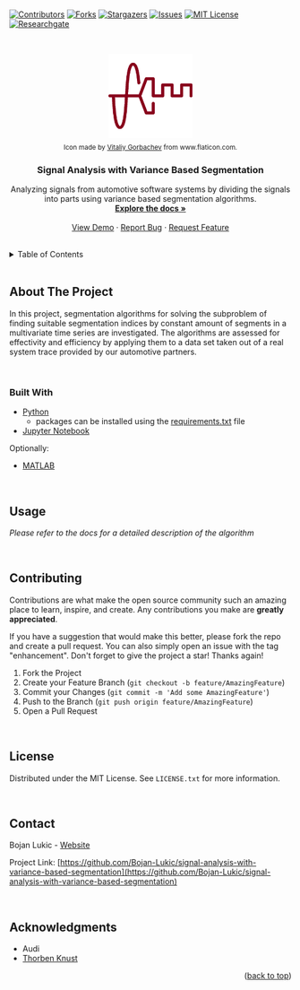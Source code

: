 <div id="top"></div>

<br />

<!-- PROJECT SHIELDS -->
<!--
*** I'm using markdown "reference style" links for readability.
*** Reference links are enclosed in brackets [ ] instead of parentheses ( ).
*** See the bottom of this document for the declaration of the reference variables
*** for contributors-url, forks-url, etc. This is an optional, concise syntax you may use.
*** https://www.markdownguide.org/basic-syntax/#reference-style-links
-->
[![Contributors][contributors-shield]][contributors-url]
[![Forks][forks-shield]][forks-url]
[![Stargazers][stars-shield]][stars-url]
[![Issues][issues-shield]][issues-url]
[![MIT License][license-shield]][license-url]
[![Researchgate][researchgate-shield]][researchgate-url]



<!-- PROJECT LOGO -->
<br />
<div align="center">
  <figure>
    <a href="https://github.com/Bojan-Lukic/signal-analysis-with-variance-based-segmentation">
      <img src="res/logo.png" alt="Logo" width="150" height="150">
    </a><br />
    <figcaption><sub>Icon made by <a href="https://www.flaticon.com/authors/vitaly-gorbachev">Vitaliy Gorbachev</a> from www.flaticon.com.</sub></figcaption>
  </figure>

<h3 align="center">Signal Analysis with Variance Based Segmentation</h3>

  <p align="center">
    Analyzing signals from automotive software systems by dividing the signals into parts using variance based segmentation algorithms.
    <br />
    <a href="https://github.com/Bojan-Lukic/signal-analysis-with-variance-based-segmentation/tree/main/doc"><strong>Explore the docs »</strong></a>
    <br />
    <br />
    <a href="https://github.com/Bojan-Lukic/signal-analysis-with-variance-based-segmentation/tree/main/src">View Demo</a>
    ·
    <a href="https://github.com/Bojan-Lukic/signal-analysis-with-variance-based-segmentation/issues">Report Bug</a>
    ·
    <a href="https://github.com/Bojan-Lukic/signal-analysis-with-variance-based-segmentation/issues">Request Feature</a>
  </p>
</div>

<br />



<!-- TABLE OF CONTENTS -->
<details>
  <summary>Table of Contents</summary>
  <ol>
    <li>
      <a href="#about-the-project">About The Project</a>
      <ul>
        <li><a href="#built-with">Built With</a></li>
      </ul>
    </li>
    <!-- <li>
      <a href="#getting-started">Getting Started</a>
      <ul>
        <li><a href="#prerequisites">Prerequisites</a></li>
        <li><a href="#installation">Installation</a></li>
      </ul>
    </li> -->
    <li><a href="#usage">Usage</a></li>
    <!-- <li><a href="#roadmap">Roadmap</a></li> -->
    <li><a href="#contributing">Contributing</a></li>
    <li><a href="#license">License</a></li>
    <li><a href="#contact">Contact</a></li>
    <li><a href="#acknowledgments">Acknowledgments</a></li>
  </ol>
</details>

<br />



<!-- ABOUT THE PROJECT -->
## About The Project

In this project, segmentation algorithms for solving the subproblem of finding suitable segmentation indices by constant amount of segments in a multivariate time series are investigated. The algorithms are assessed for effectivity and efficiency by applying them to a data set taken out of a real system trace provided by our automotive partners.

<br />


### Built With

* [Python](https://www.python.org/)
  * packages can be installed using the [requirements.txt](https://github.com/Bojan-Lukic/lstm-multivariate-time-series-prediction/blob/master/requirements.txt) file
* [Jupyter Notebook](https://jupyter.org/)

Optionally:

* [MATLAB](https://www.mathworks.com/products/matlab.html)

<br />


<!-- GETTING STARTED -->
<!--
## Getting Started

This is an example of how you may give instructions on setting up your project locally.
To get a local copy up and running follow these simple example steps.

### Prerequisites

This is an example of how to list things you need to use the software and how to install them.
* npm
  ```sh
  npm install npm@latest -g
  ```

### Installation

1. Get a free API Key at [https://example.com](https://example.com)
2. Clone the repo
   ```sh
   git clone https://github.com/github_username/repo_name.git
   ```
3. Install NPM packages
   ```sh
   npm install
   ```
4. Enter your API in `config.js`
   ```js
   const API_KEY = 'ENTER YOUR API';
   ```

<br />
-->



<!-- USAGE EXAMPLES -->
## Usage

_Please refer to the docs for a detailed description of the algorithm_

<br />



<!-- ROADMAP -->
<!--
## Roadmap

- [] Feature 1
- [] Feature 2
- [] Feature 3
    - [] Nested Feature

See the [open issues](https://github.com/github_username/repo_name/issues) for a full list of proposed features (and known issues).

<br />
-->



<!-- CONTRIBUTING -->
## Contributing

Contributions are what make the open source community such an amazing place to learn, inspire, and create. Any contributions you make are **greatly appreciated**.

If you have a suggestion that would make this better, please fork the repo and create a pull request. You can also simply open an issue with the tag "enhancement".
Don't forget to give the project a star! Thanks again!

1. Fork the Project
2. Create your Feature Branch (`git checkout -b feature/AmazingFeature`)
3. Commit your Changes (`git commit -m 'Add some AmazingFeature'`)
4. Push to the Branch (`git push origin feature/AmazingFeature`)
5. Open a Pull Request

<br />



<!-- LICENSE -->
## License

Distributed under the MIT License. See `LICENSE.txt` for more information.

<br />



<!-- CONTACT -->
## Contact

Bojan Lukic - [Website](https://www.bojanlukic.com/)

Project Link: [https://github.com/Bojan-Lukic/signal-analysis-with-variance-based-segmentation](https://github.com/Bojan-Lukic/signal-analysis-with-variance-based-segmentation)

<br />



<!-- ACKNOWLEDGMENTS -->
## Acknowledgments

* Audi
* [Thorben Knust](https://www.xing.com/profile/Thorben_Knust4)

<p align="right">(<a href="#top">back to top</a>)</p>



<!-- MARKDOWN LINKS & IMAGES -->
<!-- https://www.markdownguide.org/basic-syntax/#reference-style-links -->
[contributors-shield]: https://img.shields.io/github/contributors/Bojan-Lukic/signal-analysis-with-variance-based-segmentation.svg?style=for-the-badge
[contributors-url]: https://github.com/Bojan-Lukic/signal-analysis-with-variance-based-segmentation/graphs/contributors
[forks-shield]: https://img.shields.io/github/forks/Bojan-Lukic/signal-analysis-with-variance-based-segmentation.svg?style=for-the-badge
[forks-url]: https://github.com/Bojan-Lukic/signal-analysis-with-variance-based-segmentation/network/members
[stars-shield]: https://img.shields.io/github/stars/Bojan-Lukic/signal-analysis-with-variance-based-segmentation.svg?style=for-the-badge
[stars-url]: https://github.com/Bojan-Lukic/signal-analysis-with-variance-based-segmentation/stargazers
[issues-shield]: https://img.shields.io/github/issues/Bojan-Lukic/signal-analysis-with-variance-based-segmentation.svg?style=for-the-badge
[issues-url]: https://github.com/Bojan-Lukic/signal-analysis-with-variance-based-segmentation/issues
[license-shield]: https://img.shields.io/github/license/Bojan-Lukic/signal-analysis-with-variance-based-segmentation.svg?style=for-the-badge
[license-url]: https://github.com/Bojan-Lukic/signal-analysis-with-variance-based-segmentation/blob/master/LICENSE.txt
[researchgate-shield]: https://img.shields.io/badge/-ReearchGate-grey?style=for-the-badge&logo=researchgate
[researchgate-url]: https://www.researchgate.net/profile/Bojan_Lukic2
[product-screenshot]: images/screenshot.png
